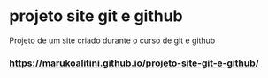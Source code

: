 # projeto site git e github
 Projeto de um site criado durante o curso de git e github

### https://marukoalitini.github.io/projeto-site-git-e-github/
